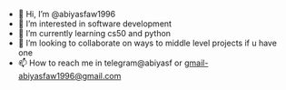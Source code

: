 - 👋 Hi, I’m @abiyasfaw1996
- 👀 I’m interested in software development 
- 🌱 I’m currently learning cs50 and python
- 💞️ I’m looking to collaborate on ways to middle level projects if u have one
- 📫 How to reach me in telegram@abiyasf or gmail-abiyasfaw1996@gmail.com

<!---
abiyasfaw1996/abiyasfaw1996 is a ✨ special ✨ repository because its `README.md` (this file) appears on your GitHub profile.
You can click the Preview link to take a look at your changes.
--->
